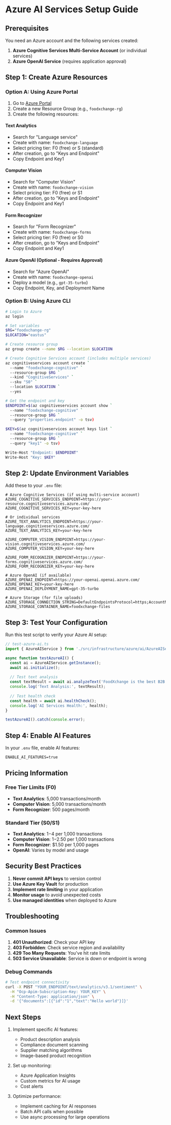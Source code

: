 # Azure AI Services Setup Guide

## Prerequisites

You need an Azure account and the following services created:

1. **Azure Cognitive Services Multi-Service Account** (or individual services)
2. **Azure OpenAI Service** (requires application approval)

## Step 1: Create Azure Resources

### Option A: Using Azure Portal

1. Go to [Azure Portal](https://portal.azure.com)
2. Create a new Resource Group (e.g., `foodxchange-rg`)
3. Create the following resources:

#### Text Analytics
- Search for "Language service"
- Create with name: `foodxchange-language`
- Select pricing tier: F0 (free) or S (standard)
- After creation, go to "Keys and Endpoint"
- Copy Endpoint and Key1

#### Computer Vision
- Search for "Computer Vision"
- Create with name: `foodxchange-vision`
- Select pricing tier: F0 (free) or S1
- After creation, go to "Keys and Endpoint"
- Copy Endpoint and Key1

#### Form Recognizer
- Search for "Form Recognizer"
- Create with name: `foodxchange-forms`
- Select pricing tier: F0 (free) or S0
- After creation, go to "Keys and Endpoint"
- Copy Endpoint and Key1

#### Azure OpenAI (Optional - Requires Approval)
- Search for "Azure OpenAI"
- Create with name: `foodxchange-openai`
- Deploy a model (e.g., `gpt-35-turbo`)
- Copy Endpoint, Key, and Deployment Name

### Option B: Using Azure CLI

```bash
# Login to Azure
az login

# Set variables
$RG="foodxchange-rg"
$LOCATION="eastus"

# Create resource group
az group create --name $RG --location $LOCATION

# Create Cognitive Services account (includes multiple services)
az cognitiveservices account create `
  --name "foodxchange-cognitive" `
  --resource-group $RG `
  --kind "CognitiveServices" `
  --sku "S0" `
  --location $LOCATION `
  --yes

# Get the endpoint and key
$ENDPOINT=$(az cognitiveservices account show `
  --name "foodxchange-cognitive" `
  --resource-group $RG `
  --query "properties.endpoint" -o tsv)

$KEY=$(az cognitiveservices account keys list `
  --name "foodxchange-cognitive" `
  --resource-group $RG `
  --query "key1" -o tsv)

Write-Host "Endpoint: $ENDPOINT"
Write-Host "Key: $KEY"
```

## Step 2: Update Environment Variables

Add these to your `.env` file:

```env
# Azure Cognitive Services (if using multi-service account)
AZURE_COGNITIVE_SERVICES_ENDPOINT=https://your-resource.cognitiveservices.azure.com/
AZURE_COGNITIVE_SERVICES_KEY=your-key-here

# Or individual services
AZURE_TEXT_ANALYTICS_ENDPOINT=https://your-language.cognitiveservices.azure.com/
AZURE_TEXT_ANALYTICS_KEY=your-key-here

AZURE_COMPUTER_VISION_ENDPOINT=https://your-vision.cognitiveservices.azure.com/
AZURE_COMPUTER_VISION_KEY=your-key-here

AZURE_FORM_RECOGNIZER_ENDPOINT=https://your-forms.cognitiveservices.azure.com/
AZURE_FORM_RECOGNIZER_KEY=your-key-here

# Azure OpenAI (if available)
AZURE_OPENAI_ENDPOINT=https://your-openai.openai.azure.com/
AZURE_OPENAI_KEY=your-key-here
AZURE_OPENAI_DEPLOYMENT_NAME=gpt-35-turbo

# Azure Storage (for file uploads)
AZURE_STORAGE_CONNECTION_STRING=DefaultEndpointsProtocol=https;AccountName=youraccountname;AccountKey=yourkey;EndpointSuffix=core.windows.net
AZURE_STORAGE_CONTAINER_NAME=foodxchange-files
```

## Step 3: Test Your Configuration

Run this test script to verify your Azure AI setup:

```typescript
// test-azure-ai.ts
import { AzureAIService } from './src/infrastructure/azure/ai/AzureAIService';

async function testAzureAI() {
  const ai = AzureAIService.getInstance();
  await ai.initialize();
  
  // Test text analysis
  const textResult = await ai.analyzeText('FoodXchange is the best B2B food marketplace!');
  console.log('Text Analysis:', textResult);
  
  // Test health check
  const health = await ai.healthCheck();
  console.log('AI Services Health:', health);
}

testAzureAI().catch(console.error);
```

## Step 4: Enable AI Features

In your `.env` file, enable AI features:

```env
ENABLE_AI_FEATURES=true
```

## Pricing Information

### Free Tier Limits (F0)
- **Text Analytics**: 5,000 transactions/month
- **Computer Vision**: 5,000 transactions/month
- **Form Recognizer**: 500 pages/month

### Standard Tier (S0/S1)
- **Text Analytics**: $1-$4 per 1,000 transactions
- **Computer Vision**: $1-$2.50 per 1,000 transactions
- **Form Recognizer**: $1.50 per 1,000 pages
- **OpenAI**: Varies by model and usage

## Security Best Practices

1. **Never commit API keys** to version control
2. **Use Azure Key Vault** for production
3. **Implement rate limiting** in your application
4. **Monitor usage** to avoid unexpected costs
5. **Use managed identities** when deployed to Azure

## Troubleshooting

### Common Issues

1. **401 Unauthorized**: Check your API key
2. **403 Forbidden**: Check service region and availability
3. **429 Too Many Requests**: You've hit rate limits
4. **503 Service Unavailable**: Service is down or endpoint is wrong

### Debug Commands

```bash
# Test endpoint connectivity
curl -X POST "YOUR_ENDPOINT/text/analytics/v3.1/sentiment" \
  -H "Ocp-Apim-Subscription-Key: YOUR_KEY" \
  -H "Content-Type: application/json" \
  -d '{"documents":[{"id":"1","text":"Hello world"}]}'
```

## Next Steps

1. Implement specific AI features:
   - Product description analysis
   - Compliance document scanning
   - Supplier matching algorithms
   - Image-based product recognition

2. Set up monitoring:
   - Azure Application Insights
   - Custom metrics for AI usage
   - Cost alerts

3. Optimize performance:
   - Implement caching for AI responses
   - Batch API calls when possible
   - Use async processing for large operations